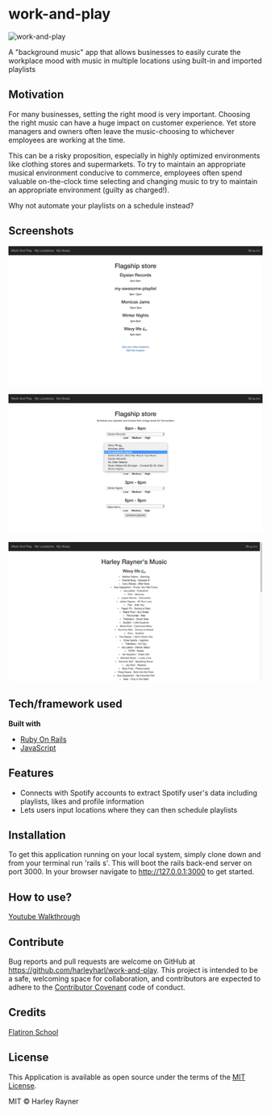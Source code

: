 # work-and-play

![work-and-play](images/music-notes)

A "background music" app that allows businesses to easily curate the workplace mood with music in multiple locations using built-in and imported playlists

## Motivation
For many businesses, setting the right mood is very important. Choosing the right music can have a huge impact on customer experience. Yet store managers and owners often leave the music-choosing to whichever employees are working at the time.

This can be a risky proposition, especially in highly optimized environments like clothing stores and supermarkets. To try to maintain an appropriate musical environment conducive to commerce, employees often spend valuable on-the-clock time selecting and changing music to try to maintain an appropriate environment (guilty as charged!).

Why not automate your playlists on a schedule instead?

## Screenshots

![Location Page](images/location-page.png)

![Scheduling Page](images/scheduling-playlists.png)

![Playlist Page](images/playlist-page.png)

## Tech/framework used

<b>Built with</b>
- [Ruby On Rails](https://rubyonrails.org/)
- [JavaScript](https://developer.mozilla.org/en-US/docs/Web/JavaScript)

## Features

- Connects with Spotify accounts to extract Spotify user's data including playlists, likes and profile information
- Lets users input locations where they can then schedule playlists

## Installation

To get this application running on your local system, simply clone down and from your terminal run 'rails s'. This will boot the rails back-end server on port 3000. In your browser navigate to http://127.0.0.1:3000 to get started.

## How to use?

[Youtube Walkthrough](https://www.youtube.com/watch?v=ts-TuOO-IoE)

## Contribute

Bug reports and pull requests are welcome on GitHub at https://github.com/harleyharl/work-and-play. This project is intended to be a safe, welcoming space for collaboration, and contributors are expected to adhere to the [Contributor Covenant](https://www.contributor-covenant.org/) code of conduct.

## Credits

[Flatiron School](https://flatironschool.com/)

## License
This Application is available as open source under the terms of the [MIT License](https://opensource.org/licenses/MIT).

MIT © Harley Rayner
